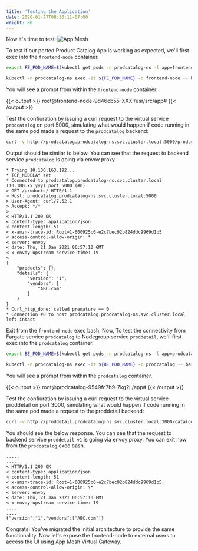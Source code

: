 ```yaml
---
title: 'Testing the Application'
date: 2020-01-27T08:30:11-07:00
weight: 80
---
```


Now it's time to test.
![App Mesh](/images/app_mesh_fargate/meshify.png)

To test if our ported Product Catalog App is working as expected, we'll first exec into the `frontend-node` container.

```bash
export FE_POD_NAME=$(kubectl get pods -n prodcatalog-ns -l app=frontend-node -o jsonpath='{.items[].metadata.name}')

kubectl -n prodcatalog-ns exec -it ${FE_POD_NAME} -c frontend-node -- bash
```

You will see a prompt from within the `frontend-node` container.

{{< output >}}
root@frontend-node-9d46cb55-XXX:/usr/src/app#
{{< /output >}}

Test the confiuration by issuing a curl request to the virtual service `prodcatalog` on port 5000, simulating what would happen if code running in the same pod made a request to the `prodcatalog` backend:

```bash
curl -v http://prodcatalog.prodcatalog-ns.svc.cluster.local:5000/products/
```

Output should be similar to below. You can see that the request to backend service `prodcatalog` is going via envoy proxy.

```
* Trying 10.100.163.192...
* TCP_NODELAY set
* Connected to prodcatalog.prodcatalog-ns.svc.cluster.local (10.100.xx.yyy) port 5000 (#0)
> GET /products/ HTTP/1.1
> Host: prodcatalog.prodcatalog-ns.svc.cluster.local:5000
> User-Agent: curl/7.52.1
> Accept: */*
>
< HTTP/1.1 200 OK
< content-type: application/json
< content-length: 51
< x-amzn-trace-id: Root=1-600925c6-e2c7bec92b824ddc9969d1b5
< access-control-allow-origin: *
< server: envoy
< date: Thu, 21 Jan 2021 06:57:10 GMT
< x-envoy-upstream-service-time: 19
<
{
    "products": {},
    "details": {
        "version": "1",
        "vendors": [
            "ABC.com"
        ]
    }
}
* Curl_http_done: called premature == 0
* Connection #0 to host prodcatalog.prodcatalog-ns.svc.cluster.local left intact
```

Exit from the `frontend-node` exec bash.
Now, To test the connectivity from Fargate service `prodcatalog` to Nodegroup service `proddetail`, we'll first exec into the `prodcatalog` container.

```bash
export BE_POD_NAME=$(kubectl get pods -n prodcatalog-ns -l app=prodcatalog -o jsonpath='{.items[].metadata.name}')

kubectl -n prodcatalog-ns exec -it ${BE_POD_NAME} -c prodcatalog -- bash
```

You will see a prompt from within the `prodcatalog` container.

{{< output >}}
root@prodcatalog-9549fc7b9-7kg2j:/app#
{{< /output >}}

Test the confiuration by issuing a curl request to the virtual service proddetail on port 3000, simulating what would happen if code running in the same pod made a request to the proddetail backend:

```bash
curl -v http://proddetail.prodcatalog-ns.svc.cluster.local:3000/catalogDetail
```

You should see the below response. You can see that the request to backend service `proddetail-v1` is going via envoy proxy. You can exit now from the `prodcatalog` exec bash.

```
.....
.....
< HTTP/1.1 200 OK  
< content-type: application/json  
< content-length: 51  
< x-amzn-trace-id: Root=1-600925c6-e2c7bec92b824ddc9969d1b5  
< access-control-allow-origin: \*  
< server: envoy  
< date: Thu, 21 Jan 2021 06:57:10 GMT  
< x-envoy-upstream-service-time: 19
....
....
{"version":"1","vendors":["ABC.com"]}
```

Congrats! You've migrated the initial architecture to provide the same functionality. Now let's expose the frontend-node to external users to access the UI using App Mesh Virtual Gateway.
